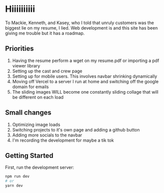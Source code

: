# Hiiiiiiiiii
To Mackie, Kenneth, and Kasey, who I told that unruly customers was the biggest lie on my resume, I lied.
Web development is and this site has been giving me trouble but it has a roadmap.

## Priorities
1. Having the resume perform a wget on my resume.pdf or importing a pdf viewer library
2. Setting up the cast and crew page
3. Setting up for mobile users. This involves navbar shrinking dynamically
4. Moving off Vercel to a server I run at home and switching off the google domain for emails
5. The sliding images WILL become one constantly sliding collage that will be different on each load

## Small changes
1. Optimizing image loads
2. Switching projects to it's own page and adding a github button
3. Adding more socials to the navbar
4. I'm recording the development for maybe a tik tok


## Getting Started

First, run the development server:

```bash
npm run dev
# or
yarn dev
```
